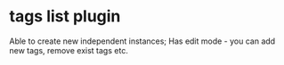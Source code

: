 # tags list plugin

Able to create new independent instances;
Has edit mode - you can add new tags, remove exist tags etc.
